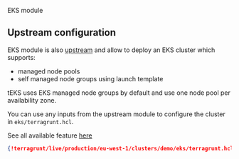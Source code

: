  EKS module

## Upstream configuration

EKS module is also [upstream](https://github.com/terraform-aws-modules/terraform-aws-eks) and allow to deploy an EKS cluster which supports:

* managed node pools
* self managed node groups using launch template

tEKS uses EKS managed node groups by default and use one node pool per availability zone.

You can use any inputs from the upstream module to configure the cluster in `eks/terragrunt.hcl`.

See all available feature [here](https://github.com/terraform-aws-modules/terraform-aws-eks#available-features)

```json
{!terragrunt/live/production/eu-west-1/clusters/demo/eks/terragrunt.hcl!}
```

